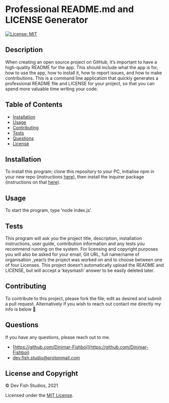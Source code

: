 # Professional README.md and LICENSE Generator

[![License: MIT](https://img.shields.io/badge/License-MIT-yellow.svg)](https://opensource.org/licenses/MIT)

## Description

When creating an open source project on GitHub, it’s important to have a high-quality README for the app. This should include what the app is for, how to use the app, how to install it, how to report issues, and how to make contributions. This is a command line application that quickly generates a professional README file and LICENSE for your project, so that you can spend more valuable time writing your code.


## Table of Contents 
- [Installation](#installation)
- [Usage](#usage)
- [Contributing](#contributing)
- [Tests](#tests)
- [Questions](#questions)
- [License](#license)

## Installation

To install this program; clone this repository to your PC, initialise npm in your new repo (instructions [here](https://docs.npmjs.com/cli/v6/commands/npm-init)), then install the inquirer package (instructions on that [here](https://www.npmjs.com/package/inquirer)).

## Usage

To start the program, type ‘node index.js’.

## Tests

This program will ask you the project title, description, installation instructions, user guide, contribution information and any tests you recommend running on the system. For licensing and copyright purposes you will also be asked for your email, Git URL, full name/name of organisation ,year/s the project was worked on and to choose between one of four Licenses. This project doesn’t automatically upload the README and LICENSE, but will accept a ‘keysmash’ answer to be easily deleted later.

## Contributing

To contribute to this project, please fork the file; edit as desired and submit a pull request. Alternatively if you wish to reach out contact me directly my info is below 

## Questions

If you have any questions, please reach out to me.

- [https://github.com/Dinimar-Fishboi](https://github.com/Dinimar-Fishboi)
- [dev.fish.studio@protonmail.com](#dev.fish.studio@protonmail.com)

## License and Copyright

 © Dev Fish Studios, 2021

Licensed under the [MIT License](LICENSE).

